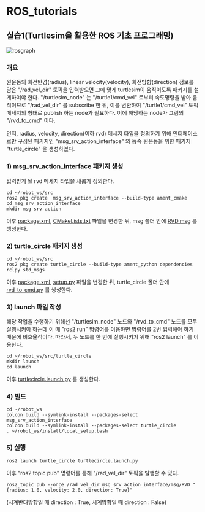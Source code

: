 # ROS_tutorials
## 실습1(Turtlesim을 활용한 ROS 기초 프로그래밍)
![rosgraph](https://user-images.githubusercontent.com/87575823/147875087-5e53f1a6-3571-4dea-a420-085a650b4218.png)

###  개요
원운동의 회전반경(radius), linear velocity(velocity), 회전방향(direction) 정보를 담은 "/rad_vel_dir" 토픽을 입력받으면 그에 맞게 turtlesim이 움직이도록 패키지를 설계하여야 한다. "/turtlesim_node" 는 "/turtle1/cmd_vel" 로부터 속도명령을 받아 움직이므로 "/rad_vel_dir" 를 subscribe 한 뒤, 이를 변환하여 "/turtle1/cmd_vel" 토픽 메세지의 형태로 publish 하는 node가 필요하다. 이에 해당하는 node가 그림의 "/rvd_to_cmd" 이다.

먼저, radius, velocity, direction(이하 rvd) 메세지 타입을 정의하기 위해 인터페이스로만 구성된 패키지인 "msg_srv_action_interface" 와 등속 원운동을 위한 패키지 "turtle_circle" 을 생성하였다.

### 1) msg_srv_action_interface 패키지 생성
입력받게 될 rvd 메세지 타입을 새롭게 정의한다.
```
cd ~/robot_ws/src
ros2 pkg create  msg_srv_action_interface --build-type ament_cmake
cd msg_srv_action_interface
mkdir msg srv action
```
이후 [package.xml](https://github.com/pby04188/ROS_tutorials/blob/207e3afbc35bbecd63247a714cbd63cc47343313/msg_srv_action_interface/package.xml), [CMakeLists.txt](https://github.com/pby04188/ROS_tutorials/blob/207e3afbc35bbecd63247a714cbd63cc47343313/msg_srv_action_interface/CMakeLists.txt) 파일을 변경한 뒤, msg 폴더 안에 [RVD.msg](https://github.com/pby04188/ROS_tutorials/blob/207e3afbc35bbecd63247a714cbd63cc47343313/msg_srv_action_interface/msg/RVD.msg) 를 생성한다.

### 2) turtle_circle 패키지 생성

```
cd ~/robot_ws/src
ros2 pkg create turtle_circle --build-type ament_python dependencies rclpy std_msgs
```
이후 [package.xml](https://github.com/pby04188/ROS_tutorials/blob/207e3afbc35bbecd63247a714cbd63cc47343313/turtle_circle/package.xml), [setup.py](https://github.com/pby04188/ROS_tutorials/blob/207e3afbc35bbecd63247a714cbd63cc47343313/turtle_circle/setup.py) 파일을 변경한 뒤, turtle_circle 폴더 안에 [rvd_to_cmd.py](https://github.com/pby04188/ROS_tutorials/blob/207e3afbc35bbecd63247a714cbd63cc47343313/turtle_circle/turtle_circle/rvd_to_cmd.py) 를 생성한다.

### 3) launch 파일 작성
해당 작업을 수행하기 위해선 "/turtlesim_node" 노드와 "/rvd_to_cmd" 노드를 모두 실행시켜야 하는데 이 때 "ros2 run" 명령어를 이용하면 명령어를 2번 입력해야 하기 때문에 비효율적이다. 따라서, 두 노드를 한 번에 실행시키기 위해 "ros2 launch" 를 이용한다.
```
cd ~/robot_ws/src/turtle_circle
mkdir launch
cd launch
```
이후 [turtlecircle.launch.py](https://github.com/pby04188/ROS_tutorials/blob/207e3afbc35bbecd63247a714cbd63cc47343313/turtle_circle/launch/turtlecircle.launch.py) 를 생성한다.


### 4) 빌드

```
cd ~/robot_ws
colcon build --symlink-install --packages-select msg_srv_action_interface
colcon build --symlink-install --packages-select turtle_circle
. ~/robot_ws/install/local_setup.bash
```

### 5) 실행
```
ros2 launch turtle_circle turtlecircle.launch.py
```
이후 "ros2 topic pub" 명령어를 통해 "/rad_vel_dir" 토픽을 발행할 수 있다.
```
ros2 topic pub --once /rad_vel_dir msg_srv_action_interface/msg/RVD "{radius: 1.0, velocity: 2.0, direction: True}"
```
(시계반대방향일 때 direction : True, 시계방향일 때 direction : False)
